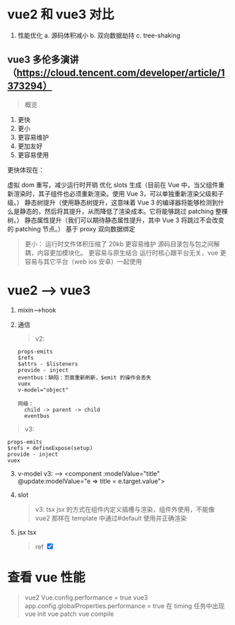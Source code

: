 <!--
 * @Descripttion:
 * @version:
 * @Author: wangjie
 * @Date: 2021-11-06 09:58:33
 * @LastEditors: wangjie
 * @LastEditTime: 2021-12-27 11:54:38
-->

# vue2 和 vue3 对比

1.  性能优化
    a. 源码体积减小
    b. 双向数据劫持
    c. tree-shaking

## vue3 多伦多演讲（https://cloud.tencent.com/developer/article/1373294）

> 概览

1.  更快
1.  更小
1.  更容易维护
1.  更加友好
1.  更容易使用

更快体现在：

虚拟 dom 重写，减少运行时开销
优化 slots 生成（目前在 Vue 中，当父组件重新渲染时，其子组件也必须重新渲染。使用 Vue 3，可以单独重新渲染父级和子级。）
静态树提升（使用静态树提升，这意味着 Vue 3 的编译器将能够检测到什么是静态的，然后将其提升，从而降低了渲染成本。它将能够跳过 patching 整棵树。）
静态属性提升（我们可以期待静态属性提升，其中 Vue 3 将跳过不会改变的 patching 节点。）
基于 proxy 双向数据绑定

> 更小：
> 运行时文件体积压缩了 20kb
> 更容易维护
> 源码目录包与包之间解耦，内容更加模块化。
> 更容易与原生结合
> 运行时核心跟平台无关，vue 更容易与其它平台（web ios 安卓）一起使用

# vue2 --> vue3

1.  mixin-->hook

1.  通信

    > v2:

        props-emits
        $refs
        $attrs - $listeners
        provide - inject
        eventbus：缺陷：页面重新刷新，$emit 的操作会丢失
        vuex
        v-model="object"

        同级：
          child -> parent -> child
          eventbus

> v3:

    props-emits
    $refs + defineExpose(setup)
    provide - inject
    vuex

3. v-model
   v3: <component v-model="title"> --> <component :modelValue="title" @update:modelValue="e => title = e.target.value">

4. slot

   > v3:
   > tsx jsx 的方式在组件内定义插槽与渲染，组件外使用，不能像 vue2 那样在 template 中通过#default 使用并正确渲染

5. jsx tsx
   > ref <input type="checkbox" checked={ref(false).value}>

# 查看 vue 性能

> vue2 Vue.config.performance = true
> vue3 app.config.globalProperties.performance = true
> 在 timing 任务中出现　 vue init vue patch vue compile
